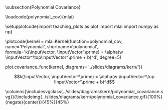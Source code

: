 \subsection{Polynomial Covariance}

\loadcode{polynomial_cov}{mlai}

\setupplotcode{import teaching_plots as plot
import mlai
import numpy as np}

\plotcode{kernel = mlai.Kernel(function=polynomial_cov,
                     name='Polynomial',
                     shortname='polynomial',					 
                     formula='k(\inputVector, \inputVector^\prime) = \alpha(w \inputVector^\top\inputVector^\prime + b)^d',
					 degree=5)
					 
plot.covariance_func(kernel, diagrams='../slides/diagrams/kern/')}

$$k(\inputVector, \inputVector^\prime) = \alpha(w \inputVector^\top
\inputVector^\prime + b)^d$$

\columns{\includesvgclass{../slides/diagrams/kern/polynomial_covariance.svg}}{\includeimg{../slides/diagrams/kern/polynomial_covariance.gif}{100%}{negate}{center}}{45%}{45%}

<!--\columns{
\includesvg{../slides/diagrams/kern/polynomial_covariance.svg}
}{
\includehtml{../slides/diagrams/kern/polynomial_covariance.html}{512}{384}
}{50%}{50%}-->

